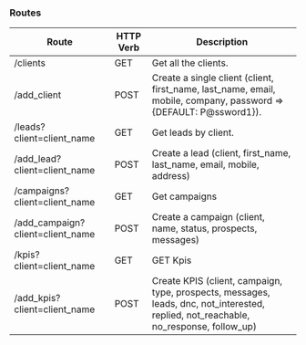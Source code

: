 ### Routes

| Route | HTTP Verb | Description |
| --- | --- | --- |
| /clients | GET | Get all the clients. |
| /add_client | POST | Create a single client (client, first_name, last_name, email, mobile, company, password => {DEFAULT: P@ssword1}). |
| /leads?client=client_name | GET | Get leads by client. |
| /add_lead?client=client_name | POST | Create a lead (client, first_name, last_name, email, mobile, address) |
| /campaigns?client=client_name | GET | Get campaigns |
| /add_campaign?client=client_name | POST | Create a campaign (client, name, status, prospects, messages) |
| /kpis?client=client_name | GET | GET Kpis |
| /add_kpis?client=client_name | POST | Create KPIS (client, campaign, type, prospects, messages, leads, dnc, not_interested, replied, not_reachable, no_response, follow_up) |
